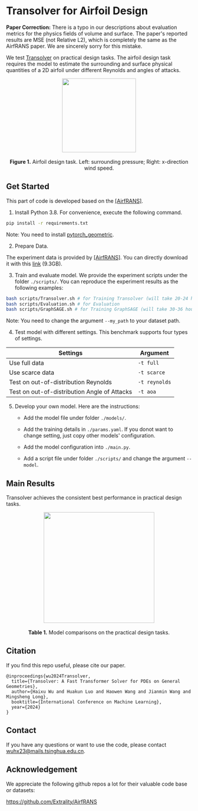 # Transolver for Airfoil Design

**Paper Correction:** There is a typo in our descriptions about evaluation metrics for the physics fields of volume and surface. The paper's reported results are MSE (not Relative L2), which is completely the same as the AirfRANS paper. We are sincerely sorry for this mistake.

We test [Transolver](https://arxiv.org/abs/2402.02366) on practical design tasks. The airfoil design task requires the model to estimate the surrounding and surface physical quantities of a 2D airfoil under different Reynolds and angles of attacks.

<p align="center">
<img src=".\fig\task.png" height = "200" alt="" align=center />
<br><br>
<b>Figure 1.</b> Airfoil design task. Left: surrounding pressure; Right: x-direction wind speed.
</p>

## Get Started

This part of code is developed based on the [[AirfRANS]](https://github.com/Extrality/AirfRANS).

1. Install Python 3.8. For convenience, execute the following command.

```bash
pip install -r requirements.txt
```

Note: You need to install [pytorch_geometric](https://github.com/pyg-team/pytorch_geometric).

2. Prepare Data.

The experiment data is provided by [[AirfRANS]](https://github.com/Extrality/AirfRANS). You can directly download it with this [link](https://data.isir.upmc.fr/extrality/NeurIPS_2022/Dataset.zip) (9.3GB).

3. Train and evaluate model. We provide the experiment scripts under the folder `./scripts/`. You can reproduce the experiment results as the following examples:

```bash
bash scripts/Transolver.sh # for Training Transolver (will take 20-24 hours on one single A100)
bash scripts/Evaluation.sh # for Evaluation
bash scripts/GraphSAGE.sh # for Training GraphSAGE (will take 30-36 hours on one single A100)
```

Note: You need to change the argument `--my_path` to your dataset path.

4. Test model with different settings. This benchmark supports four types of settings.

| Settings                                     | Argument      |
| -------------------------------------------- | ------------- |
| Use full data                                | `-t full`     |
| Use scarce data                              | `-t scarce`   |
| Test on out-of-distribution Reynolds         | `-t reynolds` |
| Test on out-of-distribution Angle of Attacks | `-t aoa`      |

5. Develop your own model. Here are the instructions:

   - Add the model file under folder `./models/`.

   - Add the training details in `./params.yaml`. If you donot want to change setting, just copy other models' configuration.

   - Add the model configuration into `./main.py`.

   - Add a script file under folder `./scripts/` and change the argument `--model`.

## Main Results

Transolver achieves the consistent best performance in practical design tasks.

<p align="center">
<img src=".\fig\results.png" height = "300" alt="" align=center />
<br><br>
<b>Table 1.</b> Model comparisons on the practical design tasks.
</p>

## Citation

If you find this repo useful, please cite our paper. 

```
@inproceedings{wu2024Transolver,
  title={Transolver: A Fast Transformer Solver for PDEs on General Geometries},
  author={Haixu Wu and Huakun Luo and Haowen Wang and Jianmin Wang and Mingsheng Long},
  booktitle={International Conference on Machine Learning},
  year={2024}
}
```

## Contact

If you have any questions or want to use the code, please contact [wuhx23@mails.tsinghua.edu.cn](mailto:wuhx23@mails.tsinghua.edu.cn).

## Acknowledgement

We appreciate the following github repos a lot for their valuable code base or datasets:

https://github.com/Extrality/AirfRANS
